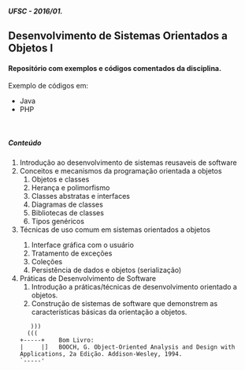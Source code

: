 ##### UFSC - 2016/01.
## Desenvolvimento de Sistemas Orientados a Objetos I
#### Repositório com exemplos e códigos comentados da disciplina.<br />

Exemplo de códigos em:
<ul><li>Java</li>
 <li>PHP</li>
</ul>

<br />

##### Conteúdo

<ol>
<li>Introdução ao desenvolvimento de sistemas reusaveis de software</li>
<li>Conceitos e mecanismos da programação orientada a objetos
<ol><li>Objetos e classes</li>
    <li>Herança e polimorfismo</li>
    <li>Classes abstratas e interfaces</li>
    <li>Diagramas de classes</li>
    <li>Bibliotecas de classes</li>
    <li>Tipos genéricos</li>
</ol></li>
<li>Técnicas de uso comum em sistemas orientados a objetos</li>
<ol><li>Interface gráfica com o usuário</li>
    <li>Tratamento de exceções</li>
    <li>Coleções</li>
    <li>Persistência de dados e objetos (serialização)</li>
</ol></li>
<li>Práticas de Desenvolvimento de Software
<ol><li>Introdução a práticas/técnicas de desenvolvimento orientado a objetos.</li>
    <li>Construção de sistemas de software que demonstrem as características básicas da orientação a objetos.</li>
</ol>

       )))
      (((
    +-----+    Bom Livro:
    |     |]   BOOCH, G. Object-Oriented Analysis and Design with Applications, 2a Edição. Addison-Wesley, 1994.
    `-----'

